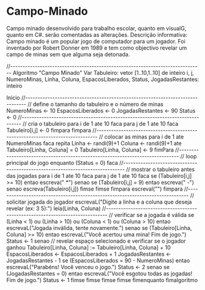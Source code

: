 # Campo-Minado
Campo minado desenvolvido para trabalho escolar, quanto em visualG, quanto em C#. serão comentadas as alterações.
Descrição informativa: Campo minado é um popular jogo de computador para um jogador. Foi inventado por Robert Donner em 1989 e tem como objectivo revelar um campo de minas sem que alguma seja detonada.

//------------------------------------------------------------------------------
Algoritmo "Campo Minado"
Var
   Tabuleiro: vetor [1..10,1..10] de inteiro
   i, j, NumeroMinas, Linha, Coluna, EspacosLiberados, Status, JogadasRestantes: inteiro

Inicio
//------------------------------------------------------------------------------
   // define o tamanho do tabuleiro e o número de minas
   NumeroMinas <- 10
   EspacosLiberados <- 0
   JogadasRestantes <- 90
   Status <- 0
//------------------------------------------------------------------------------
   // cria o tabuleiro
   para i de 1 ate 10 faca
      para j de 1 ate 10 faca
         Tabuleiro[i,j] <- 0
      fimpara
   fimpara
//------------------------------------------------------------------------------
   // colocar as minas
   para i de 1 ate NumeroMinas faca
      repita
          Linha <- randi(9)+1
          Coluna <- randi(9)+1
      ate Tabuleiro[Linha, Coluna] = 0
      Tabuleiro[Linha, Coluna] <- 9
   fimPara
//------------------------------------------------------------------------------
   // loop principal do jogo
   enquanto (Status = 0) faca
//------------------------------------------------------------------------------
      // mostrar o tabuleiro antes das jogadas
      para i de 1 ate 10 faca
         para j de 1 ate 10 faca
            se (Tabuleiro[i,j] >= 10) entao
               escreva(" *")
            senao
                  se (Tabuleiro[i,j] = 9) entao
                     escreva(" -")
                  senao
                     escreva(Tabuleiro[i,j])
                  fimse
            fimse
         fimpara
         escreval("")
      fimpara
//------------------------------------------------------------------------------
      // solicitar jogada do jogador
      escrevaL("Digite a linha e a coluna que deseja revelar (ex: 3 5):")
      leia(Linha, Coluna)
//------------------------------------------------------------------------------
      // verificar se a jogada é válida
      se (Linha < 1) ou (Linha > 10) ou (Coluna < 1) ou (Coluna > 10) entao
         escrevaL("Jogada inválida, tente novamente.")
      senao
         se (Tabuleiro[Linha, Coluna] >= 10) entao
            escrevaL("Você acertou uma mina! Fim de jogo.")
            Status <- 1
         senao
              // revelar espaço selecionado e verificar se o jogador ganhou
              Tabuleiro[Linha, Coluna] := Tabuleiro[Linha, Coluna] + 10
              EspacosLiberados <- EspacosLiberados + 1
              JogadasRestantes <- JogadasRestantes - 1
              se (EspacosLiberados = 90 - NumeroMinas) entao
                 escrevaL("Parabéns! Você venceu o jogo.")
                 Status <- 2
              senao
                   se (JogadasRestantes = 0) entao
                      escrevaL("Você esgotou todas as jogadas! Fim de jogo.")
                      Status <- 1
                   fimse
             fimse
          fimse
      fimse
   fimenquanto
fimalgoritmo
